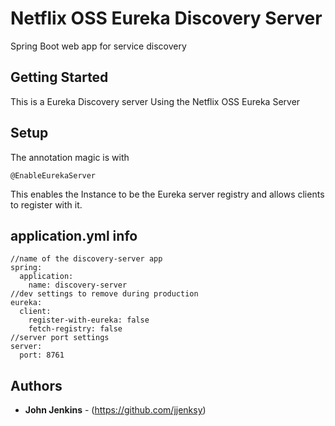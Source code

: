 # Netflix OSS Eureka Discovery Server
Spring Boot web app for service discovery

## Getting Started

This is a Eureka Discovery server Using the Netflix OSS Eureka Server

## Setup

The annotation magic is with 
```
@EnableEurekaServer
```
This enables the Instance to be the Eureka server registry and allows clients to register with it.

## application.yml info
```
//name of the discovery-server app
spring:
  application:
    name: discovery-server
//dev settings to remove during production
eureka:
  client:
    register-with-eureka: false
    fetch-registry: false
//server port settings
server:
  port: 8761
```



## Authors

* **John Jenkins** - (https://github.com/jjenksy)